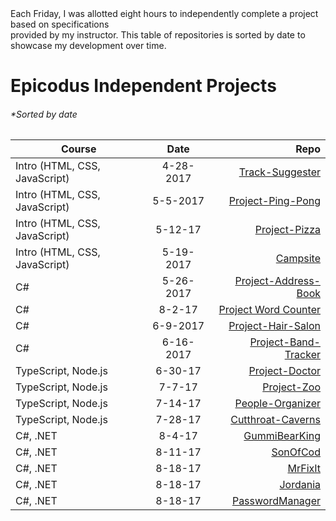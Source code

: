 <br>
<br>

Each Friday, I was allotted eight hours to independently complete a project based on specifications <br> provided by my instructor. 
This table of repositories is sorted by date to showcase my development over time.
# Epicodus Independent Projects
###### **Sorted by date*
| Course        | Date           | Repo  |
| ------------- |:-------------:| -----:|
| Intro (HTML, CSS, JavaScript) | 4-28-2017 | [Track-Suggester](https://github.com/Jordloop/Track-Suggester) |
| Intro (HTML, CSS, JavaScript) | 5-5-2017 | [Project-Ping-Pong](https://github.com/Jordloop/Project-Ping-Pong) |
| Intro (HTML, CSS, JavaScript) | 5-12-17 | [Project-Pizza](https://github.com/Jordloop/Project-Pizza) |
| Intro (HTML, CSS, JavaScript) | 5-19-2017 | [Campsite](https://github.com/Jordloop/Campsite) |
| C# | 5-26-2017 | [Project-Address-Book](https://github.com/Jordloop/Project-Address-Book) |
| C# | 8-2-17 | [Project Word Counter](https://github.com/Jordloop/Project-Word-Counter) |
| C# | 6-9-2017 | [Project-Hair-Salon](https://github.com/Jordloop/Project-Hair-Salon) |
| C# | 6-16-2017 | [Project-Band-Tracker](https://github.com/Jordloop/Project-Band-Tracker) |
| TypeScript, Node.js | 6-30-17 | [Project-Doctor](https://github.com/Jordloop/Doctor-project) |
| TypeScript, Node.js | 7-7-17 | [Project-Zoo](https://github.com/Jordloop/Project-Zoo) |
| TypeScript, Node.js | 7-14-17 | [People-Organizer](https://github.com/Jordloop/People-Organizer) |
| TypeScript, Node.js | 7-28-17 | [Cutthroat-Caverns](https://github.com/Jordloop/Cutthroat-Cavern-Web-App) |
| C#, .NET | 8-4-17 | [GummiBearKing](https://github.com/Jordloop/GummiBearKing) |
| C#, .NET | 8-11-17 | [SonOfCod](https://github.com/Jordloop/SonOfCod) |
| C#, .NET | 8-18-17 | [MrFixIt](https://github.com/Jordloop/MrFixIt) |
| C#, .NET | 8-18-17 | [Jordania](https://github.com/Jordloop/Jordania) |
| C#, .NET | 8-18-17 | [PasswordManager](https://github.com/Jordloop/PasswordManager) |
